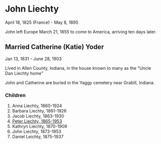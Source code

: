 # John Liechty
April 18, 1825 (France) - May 8, 1895

John left Europe March 21, 1855 to come to America, arriving ten days later.

## Married Catherine (Katie) Yoder
Jan 13, 1831 - June 28, 1903

Lived in Allen County, Indiana, in the house known to many as the "Uncle Dan Liechty home"

John and Catherine are buried in the Yaggy cemetery near Grabill, Indiana.

### Children

1. Anna Liechty, 1860-1924
2. Barbara Liechty, 1861-1926
3. Jacob Liechty, 1863-1930
4. [Peter Liechty, 1865-1953](./Peter/Peter-Liechty-1865.md)
5. Kathryn Liechty, 1870-1909
6. John Liechty, 1873-1953
7. Daniel Leichty, 1875-1937
